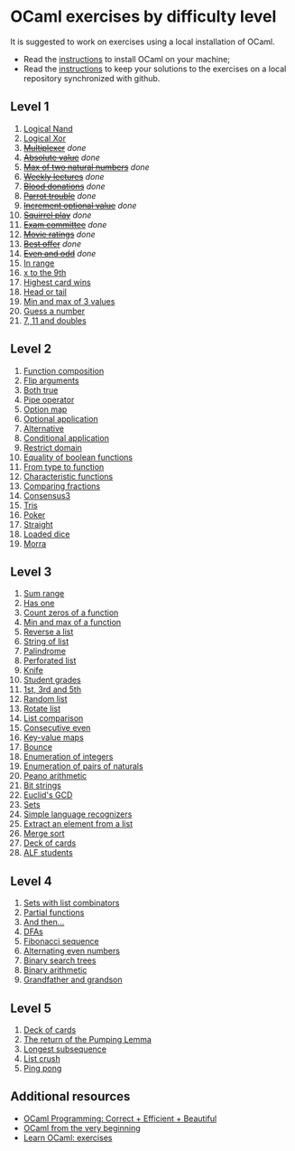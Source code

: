# OCaml exercises by difficulty level

It is suggested to work on exercises using a local installation of OCaml. 
- Read the [instructions](tutorials/install-ocaml.md) to install OCaml on your machine;
- Read the [instructions](tutorials/setup-git.md) to keep your solutions to the exercises on a local repository synchronized with github.

## Level 1

1. [Logical Nand](level-1/nand/README.md)
1. [Logical Xor](level-1/xor/README.md)
1. <s>[Multiplexer](level-1/mux/README.md)</s> _done_
1. <s>[Absolute value](level-1/absolute-value/README.md)</s> _done_
1. <s>[Max of two natural numbers](level-1/maxnat/README.md)</s> _done_
1. <s>[Weekly lectures](level-1/weekly-lectures/README.md)</s> _done_
1. <s>[Blood donations](level-1/blood-donations/README.md)</s> _done_
1. <s>[Parrot trouble](level-1/parrot-trouble/README.md)</s> _done_
1. <s>[Increment optional value](level-1/increment-option/README.md)</s> _done_
1. <s>[Squirrel play](level-1/squirrel-play/README.md)</s> _done_
1. <s>[Exam committee](level-1/exam-committee/README.md)</s> _done_
1. <s>[Movie ratings](level-1/movie-ratings/README.md)</s> _done_
1. <s>[Best offer](level-1/best-offer/README.md)</s> _done_
1. <s>[Even and odd](level-1/even-odd/README.md)</s> _done_
1. [In range](level-1/in-range/README.md)
1. [x to the 9th](level-1/exp9/README.md)
1. [Highest card wins](level-1/highest-card-wins/README.md)
1. [Head or tail](level-1/head-or-tail/README.md)
1. [Min and max of 3 values](level-1/minmax3/README.md)
1. [Guess a number](level-1/guess5/README.md)
1. [7, 11 and doubles](level-1/7-11-doubles/README.md)

## Level 2

1. [Function composition](level-2/compose/README.md)
1. [Flip arguments](level-2/flip-curry/README.md)
1. [Both true](level-2/both-true/README.md)
1. [Pipe operator](level-2/pipeline/README.md)
1. [Option map](level-2/option-map/README.md)
1. [Optional application](level-2/option-seq/README.md)
1. [Alternative](level-2/alternative/README.md)
1. [Conditional application](level-2/apply-if/README.md)
1. [Restrict domain](level-2/restrict-dom/README.md)
1. [Equality of boolean functions](level-2/eqboolbool/README.md)
1. [From type to function](level-2/fun-of-type/README.md)
1. [Characteristic functions](level-2/characteristic-fun/README.md)
1. [Comparing fractions](level-2/fractions/README.md)
1. [Consensus3](level-2/consensus3/README.md)
1. [Tris](level-2/tris/README.md)
1. [Poker](level-2/poker/README.md)
1. [Straight](level-2/straight/README.md)
1. [Loaded dice](level-2/loaded-dice/README.md)
1. [Morra](level-2/morra/README.md)

## Level 3

1. [Sum range](level-3/sumrange/README.md)
1. [Has one](level-3/has-one/README.md)
1. [Count zeros of a function](level-3/countzero/README.md)
1. [Min and max of a function](level-3/minmaxfun/README.md)
1. [Reverse a list](level-3/rev-list/README.md)
1. [String of list](level-3/string-of-list/README.md)
1. [Palindrome](level-3/palindrome/README.md)
1. [Perforated list](level-3/perforated/README.md)
1. [Knife](level-3/knife/README.md)
1. [Student grades](level-3/cumlaude/README.md)
1. [1st, 3rd and 5th](level-3/first-third-fifth/README.md)
1. [Random list](level-3/rnd-list/README.md)
1. [Rotate list](level-3/rotate-list/README.md)
1. [List comparison](level-3/compare-list/README.md)
1. [Consecutive even](level-3/consecutive-even/README.md)
1. [Key-value maps](level-3/keyval/README.md)
1. [Bounce](level-3/bounce/README.md)
1. [Enumeration of integers](level-3/enum-int/README.md)
1. [Enumeration of pairs of naturals](level-3/enum-nat-nat/README.md)
1. [Peano arithmetic](level-3/peano/README.md)
1. [Bit strings](level-3/bitstrings/README.md)
1. [Euclid's GCD](level-3/euclid-gcd/README.md)
1. [Sets](level-3/set/README.md) 
1. [Simple language recognizers](level-3/lang-recognizers/README.md)
1. [Extract an element from a list](level-3/extract/README.md)
1. [Merge sort](level-3/mergesort/README.md)
1. [Deck of cards](level-3/deck-of-cards/README.md)
1. [ALF students](level-3/alf-students/README.md)

## Level 4

1. [Sets with list combinators](level-4/set-fold/README.md)
1. [Partial functions](level-4/partial-functions/README.md)
1. [And then...](level-4/and-then/README.md)
1. [DFAs](level-4/dfa/README.md)
1. [Fibonacci sequence](level-4/fibonacci-seq/README.md)
1. [Alternating even numbers](level-4/alt-even/README.md)
1. [Binary search trees](level-4/binary-search-tree/README.md)
1. [Binary arithmetic](level-4/binary-arithmetic/README.md)
1. [Grandfather and grandson](level-4/grandfather-grandson/README.md)

## Level 5

1. [Deck of cards](level-5/deck-of-cards/README.md)
1. [The return of the Pumping Lemma](level-5/pumping-lemma/README.md)
1. [Longest subsequence](level-5/longsub/README.md)
1. [List crush](level-5/list-crush/README.md)
1. [Ping pong](level-5/ping-pong/README.md)

## Additional resources

- [OCaml Programming: Correct + Efficient + Beautiful](https://cs3110.github.io/textbook/cover.html)
- [OCaml from the very beginning](http://ocaml-book.com/)
- [Learn OCaml: exercises](https://ocaml-sf.org/learn-ocaml-public/index.html#activity=exercises)
